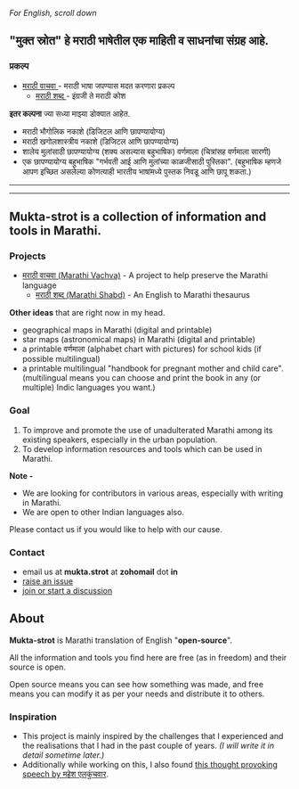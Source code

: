 *For English, scroll down*

## "मुक्त स्रोत" हे मराठी भाषेतील एक माहिती व साधनांचा संग्रह आहे.

### प्रकल्प

- [मराठी वाचवा ](https://mukta-strot.github.io/marathi-vachva/)  - 
मराठी भाषा जपण्यास मदत करणारा प्रकल्प
  - [मराठी शब्द ](https://mukta-strot.github.io/marathi-shabd/)  -
इंग्रजी ते मराठी कोश

**इतर कल्पना** ज्या सध्या माझ्या डोक्यात आहेत.

- मराठी भौगोलिक नकाशे (डिजिटल आणि छापण्यायोग्य)
- मराठी खगोलशास्त्रीय नकाशे (डिजिटल आणि छापण्यायोग्य)
- शालेय मुलांसाठी छापण्यायोग्य (शक्य असल्यास बहुभाषिक) वर्णमाला (चित्रांसह वर्णमाला सारणी)
- एक छापण्यायोग्य बहुभाषिक "गर्भवती आई आणि मुलांच्या काळजीसाठी पुस्तिका". (बहुभाषिक म्हणजे आपण इच्छित असलेल्या
  कोणत्याही भारतीय भाषांमध्ये पुस्तक निवडू आणि छापू शकता.)


---
---

## Mukta-strot is a collection of information and tools in Marathi.

### Projects

- [मराठी वाचवा (Marathi Vachva)](https://mukta-strot.github.io/marathi-vachva/)  - 
A project to help preserve the Marathi language
  - [मराठी शब्द (Marathi Shabd)](https://mukta-strot.github.io/marathi-shabd/)  -
An English to Marathi thesaurus

**Other ideas** that are right now in my head.

- geographical maps in Marathi (digital and printable)
- star maps (astronomical maps) in Marathi (digital and printable)
- a printable वर्णमाला (alphabet chart with pictures) for school kids (if possible
  multilingual)
- a printable multilingual "handbook for pregnant mother and child care". (multilingual
  means you can choose and print the book in any (or multiple) Indic languages you want.)

### Goal

1. To improve and promote the use of unadulterated Marathi among its existing
speakers, especially in the urban population.
2. To develop information resources and tools which can be used in Marathi.


**Note -**

- We are looking for contributors in various areas, especially with writing in Marathi.
- We are open to other Indian languages also.

Please contact us if you would like to help with our cause.

### Contact

- email us at **mukta.strot** at **zohomail** dot **in**
- [raise an issue](https://github.com/mukta-strot/mukta-strot.github.io/issues)
- [join or start a discussion](https://github.com/mukta-strot/mukta-strot.github.io/discussions)


## About

**Mukta-strot** is Marathi translation of English "**open-source**". 

All the information and tools you find here are free (as in freedom) and their source is open.

Open source means you can see how something was made, and free means you can modify it as per your needs and distribute it to others.

### Inspiration

- This project is mainly inspired by the challenges that I experienced and the 
realisations that I had in the past couple of years. *(I will write it in detail
sometime later.)*
- Additionally while working on this, I also found [this thought provoking speech
  by महेश एलकुंचवार](https://youtu.be/Jg7UUU8R_Dc).

